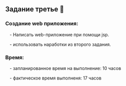 
<h2>Задание третье &#128196</h2>
<h3>Создание web приложения:</h3>
    <p>&emsp;- Написать web-приложение при помощи jsp.</p>
    <p>&emsp;- использовать наработки из второго задания.</p>
<h3>Время:</h3> 
<p>&emsp;- запланированное время на выполнение: 10 часов</p>
<p>&emsp;- фактическое время выполненя: 17 часов</p>
